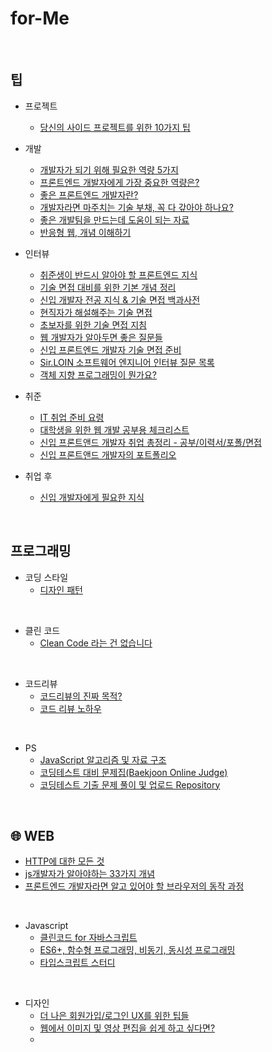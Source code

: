 # for-Me

<br />

## 팁

- 프로젝트
  - [당신의 사이드 프로젝트를 위한 10가지 팁](https://velog.io/@chris/10-tips-for-starting-and-creating-side-projects) 

- 개발
  - [개발자가 되기 위해 필요한 역량 5가지](https://velog.io/@academey/%EA%B0%9C%EB%B0%9C%EC%9E%90%EB%A1%9C-%EC%B7%A8%EC%97%85%ED%95%98%EA%B8%B0-%EC%9C%84%ED%95%B4-%ED%95%84%EC%9A%94%ED%95%9C-%EC%97%AD%EB%9F%89-5%EA%B0%80%EC%A7%80)
  - [프론트엔드 개발자에게 가장 중요한 역량은?](https://blog.toss.im/article/toss-frontend-chapter)
  - [좋은 프론트엔드 개발자란?](https://velog.io/@peration/%EC%A2%8B%EC%9D%80-%ED%94%84%EB%A1%A0%ED%8A%B8-%EC%97%94%EB%93%9C-%EA%B0%9C%EB%B0%9C%EC%9E%90%EB%9E%80)
  - [개발자라면 마주치는 기술 부채, 꼭 다 갚아야 하나요?](https://yozm.wishket.com/magazine/detail/1331/?utm_source=stibee&utm_medium=email&utm_campaign=newsletter_yozm&utm_content=contents)
  - [좋은 개발팀을 만드는데 도움이 되는 자료](https://github.com/leehosung/awesome-devteam)
  - [반응형 웹, 개념 이해하기](https://yozm.wishket.com/magazine/detail/883/)

- 인터뷰
  - [취준생이 반드시 알아야 할 프론트엔드 지식](https://github.com/baeharam/Must-Know-About-Frontend)
  - [기술 면접 대비를 위한 기본 개념 정리](https://github.com/WeareSoft/tech-interview)
  - [신입 개발자 전공 지식 & 기술 면접 백과사전](https://github.com/gyoogle/tech-interview-for-developer)
  - [현직자가 해설해주는 기술 면접](https://github.com/brave-people/brave-tech-interview)
  - [초보자를 위한 기술 면접 지침](https://github.com/JaeYeopHan/Interview_Question_for_Beginner)
  - [웹 개발자가 알아두면 좋은 질문들](https://2ssue.github.io/common_questions_for_Web_Developer/)
  - [신입 프론트엔드 개발자 기술 면접 준비](https://blog.naver.com/cookr3/222388178531)
  - [Sir.LOIN 소프트웨어 엔지니어 인터뷰 질문 목록](https://github.com/sirloin-dev/meatplatform/blob/master/job-description/interview-questions.adoc#interview-questions-network)
  - [객체 지향 프로그래밍이 뭔가요?](https://jeong-pro.tistory.com/95)

- 취준
  - [IT 취업 준비 요령](https://garden1500.tistory.com/m/4)
  - [대학생을 위한 웹 개발 공부용 체크리스트](https://github.com/xguru/WebDevTutorial)
  - [신입 프론트앤드 개발자 취업 총정리 - 공부/이력서/포폴/면접](https://blog.naver.com/PostView.naver?blogId=cookr3&logNo=222436035380&parentCategoryNo=&categoryNo=38&viewDate=&isShowPopularPosts=true&from=search)
  - [신입 프론트앤드 개발자의 포트폴리오](https://blog.naver.com/cookr3/222436051913)

- 취업 후
  - [신입 개발자에게 필요한 지식](https://github.com/WooVictory/Ready-For-Tech-Interview) 
  
<br />

## 프로그래밍

- 코딩 스타일
  - [디자인 패턴](https://namu.wiki/w/%EC%BD%94%EB%94%A9%20%EC%8A%A4%ED%83%80%EC%9D%BC)

<br />

- 클린 코드
  - [Clean Code 라는 건 없습니다](https://news.hada.io/weekly/202206?utm_source=slack&utm_medium=bot&utm_campaign=T012A2CAJN7) 

<br />

- 코드리뷰
  - [코드리뷰의 진짜 목적?](https://blog.logi-spot.com/%EC%BD%94%EB%93%9C%EB%A6%AC%EB%B7%B0%EC%9D%98-%EC%A7%84%EC%A7%9C-%EB%AA%A9%EC%A0%81%EC%9D%80-%EB%94%B0%EB%A1%9C%EC%9E%88%EB%8B%A4/) 
  - [코드 리뷰 노하우](https://github.com/MEAJIN/for-Me/blob/main/%EA%B8%B0%EB%A1%9D/%EC%BD%94%EB%93%9C%20%EB%A6%AC%EB%B7%B0%20%EB%85%B8%ED%95%98%EC%9A%B0.md)

<br />

- PS
  - [JavaScript 알고리즘 및 자료 구조](https://github.com/trekhleb/javascript-algorithms/blob/master/README.ko-KR.md)
  - [코딩테스트 대비 문제집(Baekjoon Online Judge)](https://github.com/tony9402/baekjoon)
  - [코딩테스트 기출 문제 풀이 및 업로드 Repository](https://github.com/CodeTest-StudyGroup/Code-Test-Study)

<br />

## 🌐 WEB

- [HTTP에 대한 모든 것](https://github.com/bookcrush/httpPerfectGuide)
- [js개발자가 알아야하는 33가지 개념](https://github.com/yjs03057/33-js-concepts)
- [프론트엔드 개발자라면 알고 있어야 할 브라우저의 동작 과정](https://yozm.wishket.com/magazine/detail/1338/?utm_source=stibee&utm_medium=email&utm_campaign=newsletter_yozm&utm_content=contents)

<br />

- Javascript
  - [클린코드 for 자바스크립트](https://github.com/qkraudghgh/clean-code-javascript-ko)
  - [ES6+, 함수형 프로그래밍, 비동기, 동시성 프로그래밍](https://github.com/Functional-JavaScript/FunctionalES)
  - [타입스크립트 스터디](https://github.com/alstn2468/typescript-programming-study)

<br />

- 디자인
  - [더 나은 회원가입/로그인 UX를 위한 팁들](https://news.hada.io/topic?id=4522&utm_source=weekly&utm_medium=email&utm_campaign=202127) 
  - [웹에서 이미지 및 영상 편집을 쉽게 하고 싶다면?](https://yozm.wishket.com/magazine/detail/1130/?utm_source=stibee&utm_medium=email&utm_campaign=newsletter_yozm&utm_content=contents)
  -
<br />
<br />
